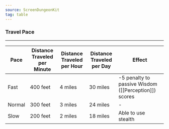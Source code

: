 ```yaml
---
source: ScreenDungeonKit 
tag: table
---
```


### Travel Pace
---
|Pace|Distance Traveled per Minute|Distance Traveled per Hour|Distance Traveled per Day|Effect|
|----|----|----|----|------|
|Fast|400 feet|4 miles|30 miles|-5 penalty to passive Wisdom ([[Perception]]) scores|
|Normal|300 feet|3 miles|24 miles|-|
|Slow|200 feet|2 miles|18 miles|Able to use stealth|
